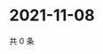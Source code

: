 # 2021-11-08

共 0 条

<!-- BEGIN WEIBO -->
<!-- 最后更新时间 Mon Nov 08 2021 05:12:01 GMT+0800 (China Standard Time) -->

<!-- END WEIBO -->
